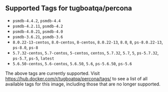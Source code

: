 ## Supported Tags for tugboatqa/percona

* `psmdb-4.4.2`, `psmdb-4.4`
* `psmdb-4.2.11`, `psmdb-4.2`
* `psmdb-4.0.21`, `psmdb-4.0`
* `psmdb-3.6.21`, `psmdb-3.6`
* `8.0.22-13-centos`, `8.0-centos`, `8-centos`, `8.0.22-13`, `8.0`, `8`, `ps-8.0.22-13`, `ps-8.0`, `ps-8`
* `5.7.32-centos`, `5.7-centos`, `5-centos`, `centos`, `5.7.32`, `5.7`, `5`, `ps-5.7.32`, `ps-5.7`, `ps-5`, `latest`
* `5.6.50-centos`, `5.6-centos`, `5.6.50`, `5.6`, `ps-5.6.50`, `ps-5.6`

The above tags are currently supported. Visit https://hub.docker.com/r/tugboatqa/percona/tags/ to see a list of all available tags for this image, including those that are no longer supported.
